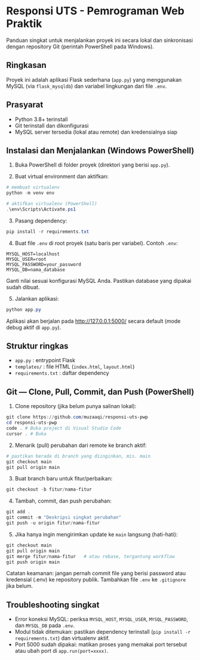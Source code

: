 # Responsi UTS - Pemrograman Web Praktik

Panduan singkat untuk menjalankan proyek ini secara lokal dan sinkronisasi dengan repository Git (perintah PowerShell pada Windows).

## Ringkasan

Proyek ini adalah aplikasi Flask sederhana (`app.py`) yang menggunakan MySQL (via `flask_mysqldb`) dan variabel lingkungan dari file `.env`.

## Prasyarat

- Python 3.8+ terinstall
- Git terinstall dan dikonfigurasi
- MySQL server tersedia (lokal atau remote) dan kredensialnya siap

## Instalasi dan Menjalankan (Windows PowerShell)

1. Buka PowerShell di folder proyek (direktori yang berisi `app.py`).

2. Buat virtual environment dan aktifkan:

```powershell
# membuat virtualenv
python -m venv env

# aktifkan virtualenv (PowerShell)
.\env\Scripts\Activate.ps1
```

3. Pasang dependency:

```powershell
pip install -r requirements.txt
```

4. Buat file `.env` di root proyek (satu baris per variabel). Contoh `.env`:

```
MYSQL_HOST=localhost
MYSQL_USER=root
MYSQL_PASSWORD=your_password
MYSQL_DB=nama_database
```

Ganti nilai sesuai konfigurasi MySQL Anda. Pastikan database yang dipakai sudah dibuat.

5. Jalankan aplikasi:

```powershell
python app.py
```

Aplikasi akan berjalan pada http://127.0.0.1:5000/ secara default (mode debug aktif di `app.py`).

## Struktur ringkas

- `app.py` : entrypoint Flask
- `templates/` : file HTML (`index.html`, `layout.html`)
- `requirements.txt` : daftar dependency

## Git — Clone, Pull, Commit, dan Push (PowerShell)

1. Clone repository (jika belum punya salinan lokal):

```powershell
git clone https://github.com/muzaaqi/responsi-uts-pwp
cd responsi-uts-pwp
code . # Buka project di Visual Studio Code
cursor . # Buka 
```

2. Menarik (pull) perubahan dari remote ke branch aktif:

```powershell
# pastikan berada di branch yang diinginkan, mis. main
git checkout main
git pull origin main
```

3. Buat branch baru untuk fitur/perbaikan:

```powershell
git checkout -b fitur/nama-fitur
```

4. Tambah, commit, dan push perubahan:

```powershell
git add .
git commit -m "Deskripsi singkat perubahan"
git push -u origin fitur/nama-fitur
```

5. Jika hanya ingin mengirimkan update ke `main` langsung (hati-hati):

```powershell
git checkout main
git pull origin main
git merge fitur/nama-fitur   # atau rebase, tergantung workflow
git push origin main
```

Catatan keamanan: jangan pernah commit file yang berisi password atau kredensial (.env) ke repository publik. Tambahkan file `.env` ke `.gitignore` jika belum.

## Troubleshooting singkat

- Error koneksi MySQL: periksa `MYSQL_HOST`, `MYSQL_USER`, `MYSQL_PASSWORD`, dan `MYSQL_DB` pada `.env`.
- Modul tidak ditemukan: pastikan dependency terinstall (`pip install -r requirements.txt`) dan virtualenv aktif.
- Port 5000 sudah dipakai: matikan proses yang memakai port tersebut atau ubah port di `app.run(port=xxxx)`.
